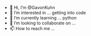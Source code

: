 - 👋 Hi, I’m @GavonKuhn
- 👀 I’m interested in ... getting into code
- 🌱 I’m currently learning ... python
- 💞️ I’m looking to collaborate on ...
- 📫 How to reach me ...

<!---
GavonKuhn/GavonKuhn is a ✨ special ✨ repository because its `README.md` (this file) appears on your GitHub profile.
You can click the Preview link to take a look at your changes.
--->

